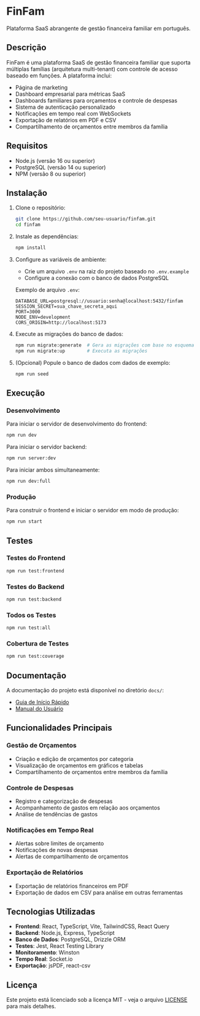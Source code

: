 # FinFam

Plataforma SaaS abrangente de gestão financeira familiar em português.

## Descrição

FinFam é uma plataforma SaaS de gestão financeira familiar que suporta múltiplas famílias (arquitetura multi-tenant) com controle de acesso baseado em funções. A plataforma inclui:

- Página de marketing
- Dashboard empresarial para métricas SaaS
- Dashboards familiares para orçamentos e controle de despesas
- Sistema de autenticação personalizado
- Notificações em tempo real com WebSockets
- Exportação de relatórios em PDF e CSV
- Compartilhamento de orçamentos entre membros da família

## Requisitos

- Node.js (versão 16 ou superior)
- PostgreSQL (versão 14 ou superior)
- NPM (versão 8 ou superior)

## Instalação

1. Clone o repositório:
   ```bash
   git clone https://github.com/seu-usuario/finfam.git
   cd finfam
   ```

2. Instale as dependências:
   ```bash
   npm install
   ```

3. Configure as variáveis de ambiente:
   - Crie um arquivo `.env` na raiz do projeto baseado no `.env.example`
   - Configure a conexão com o banco de dados PostgreSQL

   Exemplo de arquivo `.env`:
   ```
   DATABASE_URL=postgresql://usuario:senha@localhost:5432/finfam
   SESSION_SECRET=sua_chave_secreta_aqui
   PORT=3000
   NODE_ENV=development
   CORS_ORIGIN=http://localhost:5173
   ```

4. Execute as migrações do banco de dados:
   ```bash
   npm run migrate:generate  # Gera as migrações com base no esquema
   npm run migrate:up        # Executa as migrações
   ```

5. (Opcional) Popule o banco de dados com dados de exemplo:
   ```bash
   npm run seed
   ```

## Execução

### Desenvolvimento

Para iniciar o servidor de desenvolvimento do frontend:
```bash
npm run dev
```

Para iniciar o servidor backend:
```bash
npm run server:dev
```

Para iniciar ambos simultaneamente:
```bash
npm run dev:full
```

### Produção

Para construir o frontend e iniciar o servidor em modo de produção:
```bash
npm run start
```

## Testes

### Testes do Frontend

```bash
npm run test:frontend
```

### Testes do Backend

```bash
npm run test:backend
```

### Todos os Testes

```bash
npm run test:all
```

### Cobertura de Testes

```bash
npm run test:coverage
```

## Documentação

A documentação do projeto está disponível no diretório `docs/`:

- [Guia de Início Rápido](./docs/quickstart.md)
- [Manual do Usuário](./docs/user-manual.md)

## Funcionalidades Principais

### Gestão de Orçamentos

- Criação e edição de orçamentos por categoria
- Visualização de orçamentos em gráficos e tabelas
- Compartilhamento de orçamentos entre membros da família

### Controle de Despesas

- Registro e categorização de despesas
- Acompanhamento de gastos em relação aos orçamentos
- Análise de tendências de gastos

### Notificações em Tempo Real

- Alertas sobre limites de orçamento
- Notificações de novas despesas
- Alertas de compartilhamento de orçamentos

### Exportação de Relatórios

- Exportação de relatórios financeiros em PDF
- Exportação de dados em CSV para análise em outras ferramentas

## Tecnologias Utilizadas

- **Frontend**: React, TypeScript, Vite, TailwindCSS, React Query
- **Backend**: Node.js, Express, TypeScript
- **Banco de Dados**: PostgreSQL, Drizzle ORM
- **Testes**: Jest, React Testing Library
- **Monitoramento**: Winston
- **Tempo Real**: Socket.io
- **Exportação**: jsPDF, react-csv

## Licença

Este projeto está licenciado sob a licença MIT - veja o arquivo [LICENSE](LICENSE) para mais detalhes.